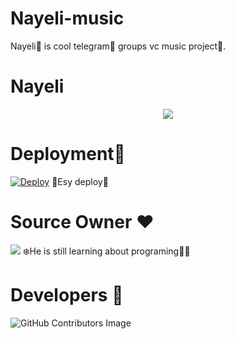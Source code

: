 # Nayeli-music
Nayeli🥀 is cool telegram🍎 groups vc music project🎋.

# Nayeli
<p align="center">
  <img src="https://telegra.ph/file/fd961d7a57de98ea477a8.jpg">
</p>


# Deployment🎋
[![Deploy](https://www.herokucdn.com/deploy/button.svg)](https://heroku.com/deploy?template=https://github.com/Kasun-bandara1/Nayeli-music)
📲Esy deploy🐾️

# Source Owner ♥️ 
<a href="https://t.me/SANTA_R1"><img src="https://img.shields.io/badge/kasun%20🥀සැන්ටා🥀-blue.svg?style=for-the-badge&logo=Telegram"></a>
❄️He is still learning about programing🍉😉 

# Developers 📲
![GitHub Contributors Image](https://contrib.rocks/image?repo=Kasun-bandara1/Nayeli-music)
